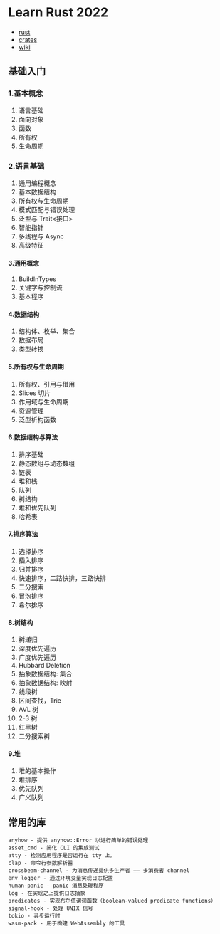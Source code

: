 # Learn Rust 2022

- [rust](https://www.rust-lang.org/zh-CN/learn/get-started)
- [crates](https://crates.io/)
- [wiki](https://rustwiki.org/)

## 基础入门

### 1.基本概念

1. 语言基础
2. 面向对象
3. 函数
4. 所有权
5. 生命周期

### 2.语言基础

1. 通用编程概念
2. 基本数据结构
3. 所有权与生命周期
4. 模式匹配与错误处理
5. 泛型与 Trait<接口>
6. 智能指针
7. 多线程与 Async
8. 高级特征

#### 3.通用概念

1. BuildInTypes
2. 关键字与控制流
3. 基本程序

#### 4.数据结构

1. 结构体、枚举、集合
2. 数据布局
3. 类型转换

#### 5.所有权与生命周期

1. 所有权、引用与借用
2. Slices 切片
3. 作用域与生命周期
4. 资源管理
5. 泛型析构函数

#### 6.数据结构与算法

1. 排序基础
2. 静态数组与动态数组
3. 链表
4. 堆和栈
5. 队列
6. 树结构
7. 堆<Heap>和优先队列
8. 哈希表

#### 7.排序算法

1. 选择排序
2. 插入排序
3. 归并排序
4. 快速排序，二路快排，三路快排
5. 二分搜索
6. 冒泡排序
7. 希尔排序

#### 8.树结构

1. 树递归
2. 深度优先遍历
3. 广度优先遍历
4. Hubbard Deletion
5. 抽象数据结构: 集合
6. 抽象数据结构: 映射
7. 线段树
8. 区间查找，Trie
9. AVL 树
10. 2-3 树
11. 红黑树
12. 二分搜索树

#### 9.堆

1. 堆的基本操作
2. 堆排序
3. 优先队列
4. 广义队列

## 常用的库

```text
anyhow - 提供 anyhow::Error 以进行简单的错误处理
asset_cmd - 简化 CLI 的集成测试
atty - 检测应用程序是否运行在 tty 上。
clap - 命令行参数解析器
crossbeam-channel - 为消息传递提供多生产者 —— 多消费者 channel
env_logger - 通过环境变量实现日志配置
human-panic - panic 消息处理程序
log - 在实现之上提供日志抽象
predicates - 实现布尔值谓词函数（boolean-valued predicate functions）
signal-hook - 处理 UNIX 信号
tokio - 异步运行时
wasm-pack - 用于构建 WebAssembly 的工具
```
